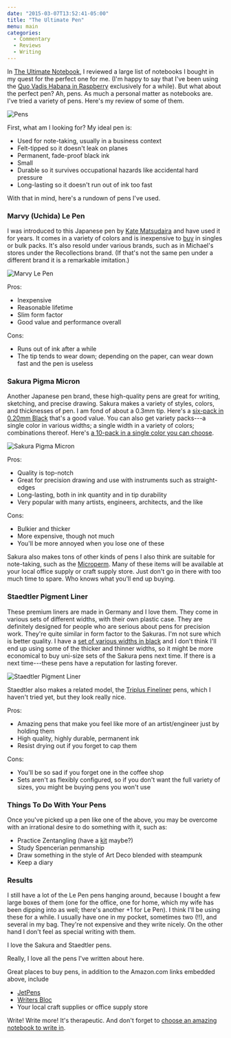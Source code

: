 ```yaml
---
date: "2015-03-07T13:52:41-05:00"
title: "The Ultimate Pen"
menu: main
categories:
  - Commentary
  - Reviews
  - Writing
---
```


In [The Ultimate Notebook](/blog/2013/07/10/ultimate-notebook-and-journal-face-off/),
I reviewed a large list of notebooks I bought in my quest for the perfect one
for me. (I'm happy to say that I've been using the [Quo Vadis Habana in Raspberry](http://www.amazon.com/gp/product/B0072WW8K4/?tag=xaprb-20) exclusively
for a while). But what about the perfect pen? Ah, pens. As much a personal
matter as notebooks are. I've tried a variety of pens. Here's my review of some
of them.

![Pens](/media/2015/03/pens.jpg)

<!--more-->

First, what am I looking for? My ideal pen is:

* Used for note-taking, usually in a business context
* Felt-tipped so it doesn't leak on planes
* Permanent, fade-proof black ink
* Small
* Durable so it survives occupational hazards like accidental hard pressure
* Long-lasting so it doesn't run out of ink too fast

With that in mind, here's a rundown of pens I've used.

### Marvy (Uchida) Le Pen

I was introduced to this Japanese pen by [Kate Matsudaira](http://katemats.com/) and have used it for years. It comes in a variety of colors and is inexpensive to [buy](http://www.amazon.com/Uchida-Pen-12-Color-Set/dp/B005987DYE/?tag=xaprb-20) in singles or bulk packs. It's also resold under various brands, such as in Michael's stores under the Recollections brand. (If that's not the same pen under a different brand it is a remarkable imitation.)

![Marvy Le Pen](/media/2015/03/le-pen.jpg)

Pros:

* Inexpensive
* Reasonable lifetime
* Slim form factor
* Good value and performance overall

Cons:

* Runs out of ink after a while
* The tip tends to wear down; depending on the paper, can wear down fast and the pen is useless

### Sakura Pigma Micron

Another Japanese pen brand, these high-quality pens are great for writing, sketching, and precise drawing.  Sakura makes a variety of styles, colors, and thicknesses of pen. I am fond of about a 0.3mm tip. Here's a [six-pack in 0.20mm Black](http://www.amazon.com/Sakura-50034-6-Piece-Micron-005-0-20mm/dp/B00K3KRMFI/?tag=xaprb-20) that's a good value. You can also get variety packs---a single color in various widths; a single width in a variety of colors; combinations thereof. Here's [a 10-pack in a single color you can choose](http://www.amazon.com/Sakura-Pigma-Micron-0-20mm-Width/dp/B00C16VXXY/?tag=xaprb-20).

![Sakura Pigma Micron](/media/2015/03/sakura-pigma-micron.jpg)

Pros:

* Quality is top-notch
* Great for precision drawing and use with instruments such as straight-edges
* Long-lasting, both in ink quantity and in tip durability
* Very popular with many artists, engineers, architects, and the like

Cons:

* Bulkier and thicker
* More expensive, though not much
* You'll be more annoyed when you lose one of these

Sakura also makes tons of other kinds of pens I also think are suitable for note-taking, such as the [Microperm](http://www.amazon.com/Sakura-34281-Microperm-Blister-Ultra-Fine/dp/B003IG9LCQ/?tag=xaprb-20). Many of these items will be available at your local office supply or craft supply store. Just don't go in there with too much time to spare. Who knows what you'll end up buying.

### Staedtler Pigment Liner

These premium liners are made in Germany and I love them. They come in various sets of different widths, with their own plastic case. They are definitely designed for people who are serious about pens for precision work. They're quite similar in form factor to the Sakuras. I'm not sure which is better quality. I have a [set of various widths in black](http://www.amazon.com/gp/product/B004L87XRA/?tag=xaprb-20) and I don't think I'll end up using some of the thicker and thinner widths, so it might be more economical to buy uni-size sets of the Sakura pens next time. If there is a next time---these pens have a reputation for lasting forever.

![Staedtler Pigment Liner](/media/2015/03/staedtler-pigment-liner.jpg)

Staedtler also makes a related model, the [Triplus Fineliner](http://www.amazon.com/Triplus-Fineliner-Pens-Metal-Assorted/dp/B0007OEE7E/?tag=xaprb-20) pens, which I haven't tried yet, but they look really nice.

Pros:

* Amazing pens that make you feel like more of an artist/engineer just by holding them
* High quality, highly durable, permanent ink
* Resist drying out if you forget to cap them

Cons:

* You'll be so sad if you forget one in the coffee shop
* Sets aren't as flexibly configured, so if you don't want the full variety of sizes, you might be buying pens you won't use

### Things To Do With Your Pens

Once you've picked up a pen like one of the above, you may be overcome with an
irrational desire to do something with it, such as:

* Practice Zentangling (have a [kit](http://www.amazon.com/Sakura-50011-11-Piece-Zentangle-Clamshell/dp/B00794AHLC/?tag=xaprb-20) maybe?)
* Study Spencerian penmanship
* Draw something in the style of Art Deco blended with steampunk
* Keep a diary

### Results

I still have a lot of the Le Pen pens hanging around, because I bought a few large boxes of them (one for the office, one for home, which my wife has been dipping into as well; there's another +1 for Le Pen). I think I'll be using these for a while. I usually have one in my pocket, sometimes two (!!), and several in my bag. They're not expensive and they write nicely. On the other hand I don't feel as special writing with them.

I love the Sakura and Staedtler pens.

Really, I love all the pens I've written about here.

Great places to buy pens, in addition to the Amazon.com links embedded above, include

* [JetPens](http://www.jetpens.com/)
* [Writers Bloc](http://www.shopwritersbloc.com/)
* Your local craft supplies or office supply store

Write! Write more! It's therapeutic. And don't forget to [choose an amazing notebook to write in](/blog/2013/07/10/ultimate-notebook-and-journal-face-off/).


